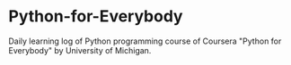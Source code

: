 # Python-for-Everybody
Daily learning log of Python programming course of Coursera "Python for Everybody" by University of Michigan.
